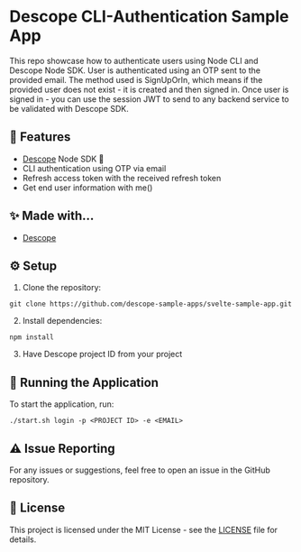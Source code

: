 # Descope CLI-Authentication Sample App

This repo showcase how to authenticate users using Node CLI and Descope Node SDK.
User is authenticated using an OTP sent to the provided email.
The method used is SignUpOrIn, which means if the provided user does not exist - it is created and then signed in. 
Once user is signed in - you can use the session JWT to send to any backend service to be validated with Descope SDK. 

##  🎨 Features
- [Descope](https://descope.com/) Node SDK 🔐
- CLI authentication using OTP via email
- Refresh access token with the received refresh token
- Get end user information with me()


## ✨ Made with...
- [Descope](https://www.descope.com/)

## ⚙️ Setup

1. Clone the repository:

```
git clone https://github.com/descope-sample-apps/svelte-sample-app.git
```

2. Install dependencies:

```
npm install
```

3. Have Descope project ID from your project

## 🔮 Running the Application 

To start the application, run:

```
./start.sh login -p <PROJECT ID> -e <EMAIL>
```

## ⚠️ Issue Reporting

For any issues or suggestions, feel free to open an issue in the GitHub repository.

## 📜 License

This project is licensed under the MIT License - see the [LICENSE](LICENSE) file for details.
